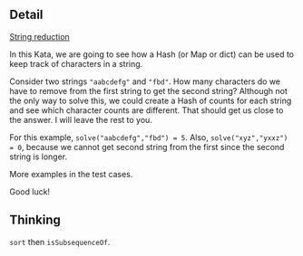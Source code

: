 ## Detail

[String reduction](https://www.codewars.com/kata/59fab1f0c9fc0e7cd4000072)

In this Kata, we are going to see how a Hash (or Map or dict) can be used to keep track of characters in a string. 

Consider two strings `"aabcdefg"` and `"fbd"`. How many characters do we have to remove from the first string to get the second string? Although not the only way to solve this, we could create a Hash of counts for each string and see which character counts are different. That should get us close to the answer. I will leave the rest to you. 

For this example, `solve("aabcdefg","fbd") = 5`. Also, `solve("xyz","yxxz") = 0`, because we cannot get second string from the first since the second string is longer.

More examples in the test cases.

Good luck!

## Thinking

`sort` then `isSubsequenceOf`.